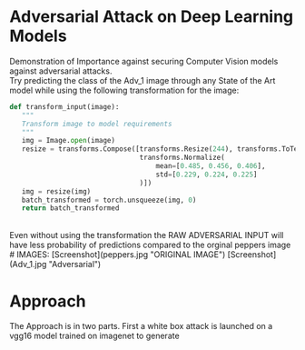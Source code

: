 # Adversarial Attack on Deep Learning Models
 Demonstration of Importance against securing Computer Vision models against adversarial attacks.
 <br>
 Try predicting the class of the Adv_1 image through any State of the Art model while using the following transformation for the image:
 <br>
 ```python
 def transform_input(image):
    """
    Transform image to model requirements
    """
    img = Image.open(image)
    resize = transforms.Compose([transforms.Resize(244), transforms.ToTensor(),
                                 transforms.Normalize(
                                     mean=[0.485, 0.456, 0.406],
                                     std=[0.229, 0.224, 0.225]
                                 )])
    img = resize(img)
    batch_transformed = torch.unsqueeze(img, 0)
    return batch_transformed
 ```
 <br>
 Even without using the transformation the RAW ADVERSARIAL INPUT will have less probability of predictions compared to the orginal peppers image
 <br>
 # IMAGES:
 [Screenshot](peppers.jpg "ORIGINAL IMAGE") [Screenshot](Adv_1.jpg "Adversarial")
 
 
 # Approach
 The Approach is in two parts. First a white box attack is launched on a vgg16 model trained on imagenet to generate
